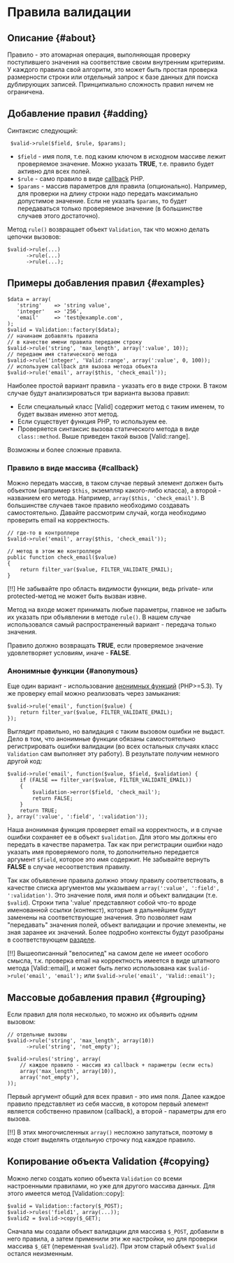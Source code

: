 # Правила валидации

## Описание {#about}

Правило - это атомарная операция, выполняющая проверку поступившего значения на соответствие своим внутренним критериям.
 У каждого правила свой алгоритм, это может быть простая проверка размерности строки или отдельный запрос к базе данных
 для поиска дублирующих записей. Принципиально сложность правил ничем не ограничена.

## Добавление правил {#adding}

Синтаксис следующий:

     $valid->rule($field, $rule, $params);

 * `$field` - имя поля, т.е. под каким ключом в исходном массиве лежит проверяемое значение. Можно указать **TRUE**, т.е.
  правило будет активно для всех полей.
 * `$rule` - само правило в виде [callback](http://ru.php.net/manual/en/language.pseudo-types.php#language.types.callback) PHP.
 * `$params` - массив параметров для правила (опционально). Например, для проверки на длину строки надо передать максимально
  допустимое значение. Если не указать `$params`, то будет передаваться только проверяемое значение (в большинстве случаев
  этого достаточно).

Метод `rule()` возвращает объект `Validation`, так что можно делать цепочки вызовов:

    $valid->rule(...)
          ->rule(...)
          ->rule(...);

## Примеры добавления правил {#examples}

    $data = array(
       'string'    => 'string value',
       'integer'   => '256',
       'email'     => 'test@example.com',
    );
    $valid = Validation::factory($data);
    // начинаем добавлять правила
    // в качестве имени правила передаем строку
    $valid->rule('string', 'max_length', array(':value', 10));
    // передаем имя статического метода
    $valid->rule('integer', 'Valid::range', array(':value', 0, 100));
    // используем callback для вызова метода объекта
    $valid->rule('email', array($this, 'check_email'));

Наиболее простой вариант правила - указать его в виде строки. В таком случае будут анализироваться три варианта вызова правил:

 * Если специальный класс [Valid] содержит метод с таким именем, то будет вызван именно этот метод.
 * Если существует функция PHP, то используем ее.
 * Проверяется синтаксис вызова статического метода в виде `class::method`. Выше приведен такой вызов [Valid::range].

Возможны и более сложные правила.

### Правило в виде массива {#callback}

Можно передать массив, в таком случае первый элемент должен быть объектом (например `$this`, экземпляр какого-либо класса),
 а второй - названием его метода. Например, `array($this, 'check_email')`. В большинстве случаев такое правило необходимо
 создавать самостоятельно. Давайте рассмотрим случай, когда необходимо проверить email на корректность.

    // где-то в контроллере
    $valid->rule('email', array($this, 'check_email'));

    // метод в этом же контроллере
    public function check_email($value)
    {
        return filter_var($value, FILTER_VALIDATE_EMAIL);
    }

[!!] Не забывайте про область видимости функции, ведь private- или protected-метод не может быть вызван извне.

Метод на входе может принимать любые параметры, главное не забыть их указать при объявлении в методе `rule()`. В нашем случае
 использовался самый распространенный вариант - передача только значения.

Правило должно возвращать **TRUE**, если проверяемое значение удовлетворяет условиям, иначе - **FALSE**.

### Анонимные функции {#anonymous}

Еще один вариант - использование [анонимных функций](http://php.net/manual/ru/functions.anonymous.php) (PHP>=5.3). Ту же
 проверку email можно реализовать через замыкания:

    $valid->rule('email', function($value) {
        return filter_var($value, FILTER_VALIDATE_EMAIL);
    });

Выглядит правильно, но валидация с таким вызовом ошибки не выдаст. Дело в том, что анонимные функции обязаны самостоятельно
 регистрировать ошибки валидации (во всех остальных случаях класс `Validation` сам выполняет эту работу). В результате
 получим немного другой код:

    $valid->rule('email', function($value, $field, $validation) {
        if (FALSE == filter_var($value, FILTER_VALIDATE_EMAIL))
        {
            $validation->error($field, 'check_mail');
            return FALSE;
        }
        return TRUE;
    }, array(':value', ':field', ':validation'));

Наша анонимная функция проверяет email на корректность, и в случае ошибки сохраняет ее в объект `$validation`. Для этого мы
 должны его передать в качестве параметра. Так как при регистрации ошибки надо указать имя проверяемого поля, то дополнительно
 передается аргумент `$field`, которое это имя содержит. Не забывайте вернуть **FALSE** в случае несоответствия правилу.

Так как объявление правила должно этому правилу соответствовать, в качестве списка аргументов мы указываем
 `array(':value', ':field', ':validation')`. Это значение поля, имя поля и объект валидации (т.е. `$valid`). Строки типа
 ':value' представляют собой что-то вроде именованной ссылки (контекст), которые в дальнейшем будут заменены на
 соответствующие значения. Это позволяет нам "передавать" значения полей, объект валидации и прочие элементы, не зная
 заранее их значений. Более подробно контексты будут разобраны в соответствующем [разделе](validation/context).

[!!] Вышеописанный "велосипед" на самом деле не имеет особого смысла, т.к. проверка email на корректность имеется в виде штатного
 метода [Valid::email], и может быть легко использована как `$valid->rule('email', 'email');` или
 `$valid->rule('email', 'Valid::email');`

## Массовые добавления правил {#grouping}

Если правил для поля несколько, то можно их объявить одним вызовом:

    // отдельные вызовы
    $valid->rule('string', 'max_length', array(10))
          ->rule('string', 'not_empty');

    $valid->rules('string', array(
        // каждое правило - массив из callback + параметры (если есть)
        array('max_length', array(10)),
        array('not_empty'),
    ));

Первый аргумент общий для всех правил - это имя поля. Далее каждое правило представляет из себя массив, в котором первый
 элемент является собственно правилом (callback), а второй - параметры для его вызова.

[!!] В этих многочисленных `array()` несложно запутаться, поэтому в коде стоит выделять отдельную строчку под каждое правило.

## Копирование объекта Validation {#copying}

Можно легко создать копию объекта `Validation` со всеми настроенными правилами, но уже для другого массива данных. Для этого
 имеется метод [Validation::copy]:

    $valid = Validation::factory($_POST);
    $valid->rules('field1', array(...));
    $valid2 = $valid->copy($_GET);

Сначала мы создали объект валидации для массива `$_POST`, добавили в него правила, а затем применили эти же настройки, но
 для проверки массива `$_GET` (переменная `$valid2`). При этом старый объект `$valid` остался неизменным.